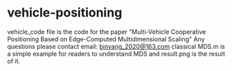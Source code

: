 # vehicle-positioning
vehicle_code file is the code for the paper
"Multi-Vehicle Cooperative Positioning Based on Edge-Computed Multidimensional Scaling"
Any questions please contact email: binyang_2020@163.com
classical MDS.m is a simple example for readers to understand MDS
and result.png is the result of it.
